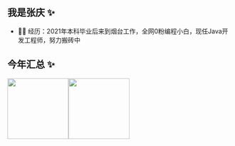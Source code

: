 ## 我是张庆 ✨

- 👨‍💻 经历：2021年本科毕业后来到烟台工作，全网0粉编程小白，现任Java开发工程师，努力搬砖中

## 今年汇总 ✨

<img align="" height="137px" src="https://github-readme-stats.vercel.app/api?username=jubilantz&hide_title=true&hide_border=true&show_icons=true&include_all_commits=true&line_height=21&bg_color=0,EC6C6C,FFD479,FFFC79,73FA79&theme=graywhite&locale=cn" /><img align="" height="137px" src="https://github-readme-stats.vercel.app/api/top-langs/?username=jubilantz&hide_title=true&hide_border=true&layout=compact&bg_color=0,73FA79,73FDFF,D783FF&theme=graywhite&locale=cn" />
